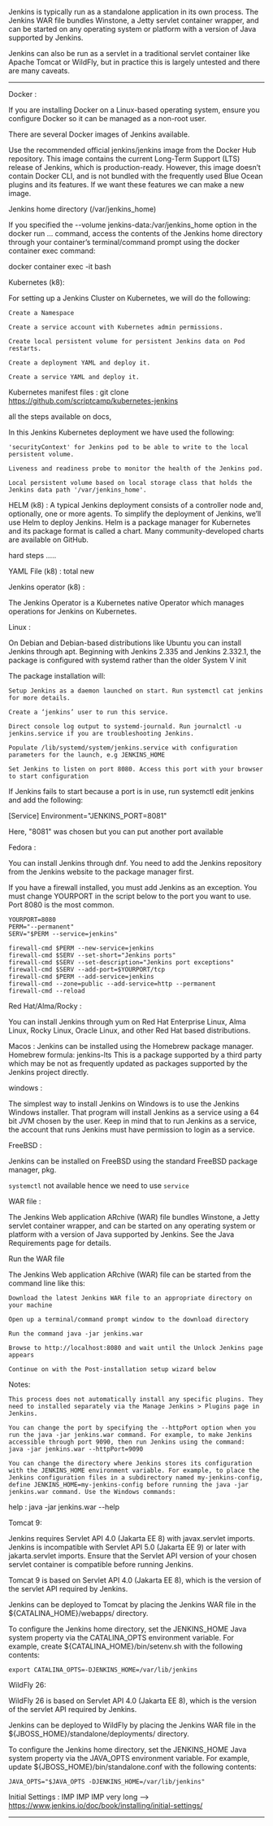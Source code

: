 Jenkins is typically run as a standalone application in its own process. The Jenkins WAR file bundles Winstone, a Jetty servlet container wrapper, and can be started on any operating system or platform with a version of Java supported by Jenkins.

 Jenkins can also be run as a servlet in a traditional servlet container like Apache Tomcat or WildFly, but in practice this is largely untested and there are many caveats. 

 --------

 Docker :

 If you are installing Docker on a Linux-based operating system, ensure you configure Docker so it can be managed as a non-root user.
 
There are several Docker images of Jenkins available.

Use the recommended official jenkins/jenkins image from the Docker Hub repository. This image contains the current Long-Term Support (LTS) release of Jenkins, which is production-ready. However, this image doesn’t contain Docker CLI, and is not bundled with the frequently used Blue Ocean plugins and its features. If we want these features we can make a new image.


 Jenkins home directory (/var/jenkins_home) 
 

If you specified the --volume jenkins-data:/var/jenkins_home option in the docker run …​ command, access the contents of the Jenkins home directory through your container’s terminal/command prompt using the docker container exec command:

docker container exec -it <docker-container-name> bash


Kubernetes (k8):


For setting up a Jenkins Cluster on Kubernetes, we will do the following:

    Create a Namespace

    Create a service account with Kubernetes admin permissions.

    Create local persistent volume for persistent Jenkins data on Pod restarts.

    Create a deployment YAML and deploy it.

    Create a service YAML and deploy it.

 Kubernetes manifest files : git clone https://github.com/scriptcamp/kubernetes-jenkins

 all the steps available on docs,
 

In this Jenkins Kubernetes deployment we have used the following:

    'securityContext' for Jenkins pod to be able to write to the local persistent volume.

    Liveness and readiness probe to monitor the health of the Jenkins pod.

    Local persistent volume based on local storage class that holds the Jenkins data path '/var/jenkins_home'.



HELM (k8) :
A typical Jenkins deployment consists of a controller node and, optionally, one or more agents. To simplify the deployment of Jenkins, we’ll use Helm to deploy Jenkins. Helm is a package manager for Kubernetes and its package format is called a chart. Many community-developed charts are available on GitHub.


hard steps .....


YAML File (k8) :
total new

Jenkins operator (k8) :


The Jenkins Operator is a Kubernetes native Operator which manages operations for Jenkins on Kubernetes.



Linux :



On Debian and Debian-based distributions like Ubuntu you can install Jenkins through apt.
Beginning with Jenkins 2.335 and Jenkins 2.332.1, the package is configured with systemd rather than the older System V init



The package installation will:

    Setup Jenkins as a daemon launched on start. Run systemctl cat jenkins for more details.

    Create a ‘jenkins’ user to run this service.

    Direct console log output to systemd-journald. Run journalctl -u jenkins.service if you are troubleshooting Jenkins.

    Populate /lib/systemd/system/jenkins.service with configuration parameters for the launch, e.g JENKINS_HOME

    Set Jenkins to listen on port 8080. Access this port with your browser to start configuration



If Jenkins fails to start because a port is in use, run systemctl edit jenkins and add the following:

[Service]
Environment="JENKINS_PORT=8081"

Here, "8081" was chosen but you can put another port available


Fedora :

You can install Jenkins through dnf. You need to add the Jenkins repository from the Jenkins website to the package manager first.





If you have a firewall installed, you must add Jenkins as an exception. You must change YOURPORT in the script below to the port you want to use. Port 8080 is the most common.

```
YOURPORT=8080
PERM="--permanent"
SERV="$PERM --service=jenkins"

firewall-cmd $PERM --new-service=jenkins
firewall-cmd $SERV --set-short="Jenkins ports"
firewall-cmd $SERV --set-description="Jenkins port exceptions"
firewall-cmd $SERV --add-port=$YOURPORT/tcp
firewall-cmd $PERM --add-service=jenkins
firewall-cmd --zone=public --add-service=http --permanent
firewall-cmd --reload
```

Red Hat/Alma/Rocky :

You can install Jenkins through yum on Red Hat Enterprise Linux, Alma Linux, Rocky Linux, Oracle Linux, and other Red Hat based distributions.


Macos :
 Jenkins can be installed using the Homebrew package manager. Homebrew formula: jenkins-lts This is a package supported by a third party which may be not as frequently updated as packages supported by the Jenkins project directly. 

 
windows :

The simplest way to install Jenkins on Windows is to use the Jenkins Windows installer. That program will install Jenkins as a service using a 64 bit JVM chosen by the user. Keep in mind that to run Jenkins as a service, the account that runs Jenkins must have permission to login as a service.


FreeBSD :

Jenkins can be installed on FreeBSD using the standard FreeBSD package manager, pkg.

`systemctl` not available hence we need to use `service`


 WAR file :
 

The Jenkins Web application ARchive (WAR) file bundles Winstone, a Jetty servlet container wrapper, and can be started on any operating system or platform with a version of Java supported by Jenkins. See the Java Requirements page for details.

Run the WAR file

The Jenkins Web application ARchive (WAR) file can be started from the command line like this:

    Download the latest Jenkins WAR file to an appropriate directory on your machine

    Open up a terminal/command prompt window to the download directory

    Run the command java -jar jenkins.war

    Browse to http://localhost:8080 and wait until the Unlock Jenkins page appears

    Continue on with the Post-installation setup wizard below



Notes:

    This process does not automatically install any specific plugins. They need to installed separately via the Manage Jenkins > Plugins page in Jenkins.

    You can change the port by specifying the --httpPort option when you run the java -jar jenkins.war command. For example, to make Jenkins accessible through port 9090, then run Jenkins using the command:
    java -jar jenkins.war --httpPort=9090

    You can change the directory where Jenkins stores its configuration with the JENKINS_HOME environment variable. For example, to place the Jenkins configuration files in a subdirectory named my-jenkins-config, define JENKINS_HOME=my-jenkins-config before running the java -jar jenkins.war command. Use the Windows commands:


help :  java -jar jenkins.war --help


Tomcat 9:


Jenkins requires Servlet API 4.0 (Jakarta EE 8) with javax.servlet imports. Jenkins is incompatible with Servlet API 5.0 (Jakarta EE 9) or later with jakarta.servlet imports. Ensure that the Servlet API version of your chosen servlet container is compatible before running Jenkins.




Tomcat 9 is based on Servlet API 4.0 (Jakarta EE 8), which is the version of the servlet API required by Jenkins.



Jenkins can be deployed to Tomcat by placing the Jenkins WAR file in the ${CATALINA_HOME}/webapps/ directory.

To configure the Jenkins home directory, set the JENKINS_HOME Java system property via the CATALINA_OPTS environment variable. For example, create ${CATALINA_HOME}/bin/setenv.sh with the following contents:

```export CATALINA_OPTS=-DJENKINS_HOME=/var/lib/jenkins```


WildFly 26:


WildFly 26 is based on Servlet API 4.0 (Jakarta EE 8), which is the version of the servlet API required by Jenkins.



Jenkins can be deployed to WildFly by placing the Jenkins WAR file in the ${JBOSS_HOME}/standalone/deployments/ directory.

To configure the Jenkins home directory, set the JENKINS_HOME Java system property via the JAVA_OPTS environment variable. For example, update ${JBOSS_HOME}/bin/standalone.conf with the following contents:

```JAVA_OPTS="$JAVA_OPTS -DJENKINS_HOME=/var/lib/jenkins"```

 Initial Settings :
 IMP IMP IMP very long  --> https://www.jenkins.io/doc/book/installing/initial-settings/
 


--------














